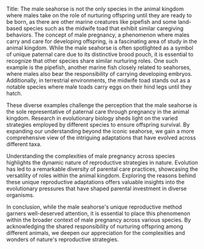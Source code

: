 Title: The male seahorse is not the only species in the animal kingdom where males take on the role of nurturing offspring until they are ready to be born, as there are other marine creatures like pipefish and some land-based species such as the midwife toad that exhibit similar caregiving behaviors.
The concept of male pregnancy, a phenomenon where males carry and care for developing offspring, is a fascinating area of study in the animal kingdom. While the male seahorse is often spotlighted as a symbol of unique paternal care due to its distinctive brood pouch, it is essential to recognize that other species share similar nurturing roles. One such example is the pipefish, another marine fish closely related to seahorses, where males also bear the responsibility of carrying developing embryos. Additionally, in terrestrial environments, the midwife toad stands out as a notable species where male toads carry eggs on their hind legs until they hatch.

These diverse examples challenge the perception that the male seahorse is the sole representative of paternal care through pregnancy in the animal kingdom. Research in evolutionary biology sheds light on the varied strategies employed by different species to ensure offspring survival. By expanding our understanding beyond the iconic seahorse, we gain a more comprehensive view of the intriguing adaptations that have evolved across different taxa.

Understanding the complexities of male pregnancy across species highlights the dynamic nature of reproductive strategies in nature. Evolution has led to a remarkable diversity of parental care practices, showcasing the versatility of roles within the animal kingdom. Exploring the reasons behind these unique reproductive adaptations offers valuable insights into the evolutionary pressures that have shaped parental investment in diverse organisms.

In conclusion, while the male seahorse's unique reproductive method garners well-deserved attention, it is essential to place this phenomenon within the broader context of male pregnancy across various species. By acknowledging the shared responsibility of nurturing offspring among different animals, we deepen our appreciation for the complexities and wonders of nature's reproductive strategies.